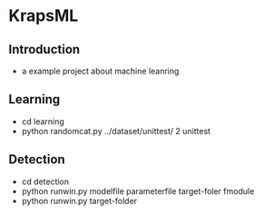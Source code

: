 # KrapsML

## Introduction
* a example project about machine leanring

## Learning
* cd learning
* python randomcat.py ../dataset/unittest/ 2 unittest

## Detection
* cd detection
* python runwin.py modelfile parameterfile target-foler fmodule
* python runwin.py target-folder
